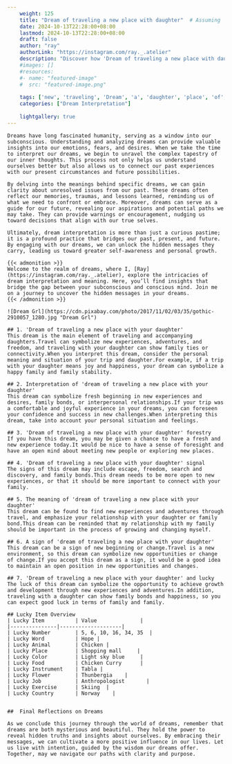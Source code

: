 ```yaml
---
    weight: 125
    title: "Dream of traveling a new place with daughter"  # Assuming 'title' column exists
    date: 2024-10-13T22:28:00+08:00
    lastmod: 2024-10-13T22:28:00+08:00
    draft: false
    author: "ray"
    authorLink: "https://instagram.com/ray._.atelier"
    description: "Discover how 'Dream of traveling a new place with daughter' can interpret your future and uncover its significant meanings in your life."
    #images: []
    #resources:
    #- name: "featured-image"
    #  src: "featured-image.png"
    
    tags: ['new', 'traveling', 'Dream', 'a', 'daughter', 'place', 'of', 'with']
    categories: ["Dream Interpretation"]
    
    lightgallery: true
---
```

    
    Dreams have long fascinated humanity, serving as a window into our subconscious. Understanding and analyzing dreams can provide valuable insights into our emotions, fears, and desires. When we take the time to interpret our dreams, we begin to unravel the complex tapestry of our inner thoughts. This process not only helps us understand ourselves better but also allows us to connect our past experiences with our present circumstances and future possibilities.
    
    By delving into the meanings behind specific dreams, we can gain clarity about unresolved issues from our past. These dreams often reflect our memories, traumas, and lessons learned, reminding us of what we need to confront or embrace. Moreover, dreams can serve as a guide for our future, revealing our aspirations and potential paths we may take. They can provide warnings or encouragement, nudging us toward decisions that align with our true selves.
    
    Ultimately, dream interpretation is more than just a curious pastime; it is a profound practice that bridges our past, present, and future. By engaging with our dreams, we can unlock the hidden messages they carry, leading us toward greater self-awareness and personal growth.
    
    {{< admonition >}}
    Welcome to the realm of dreams, where I, [Ray](https://instagram.com/ray._.atelier), explore the intricacies of dream interpretation and meaning. Here, you’ll find insights that bridge the gap between your subconscious and conscious mind. Join me on a journey to uncover the hidden messages in your dreams.
    {{< /admonition >}}
    
    ![Dream Grl](https://cdn.pixabay.com/photo/2017/11/02/03/35/gothic-2910057_1280.jpg "Dream Grl")
    
    ## 1. 'Dream of traveling a new place with your daughter'
    This dream is the main element of traveling and accompanying daughters.Travel can symbolize new experiences, adventures, and freedom, and traveling with your daughter can show family ties or connectivity.When you interpret this dream, consider the personal meaning and situation of your trip and daughter.For example, if a trip with your daughter means joy and happiness, your dream can symbolize a happy family and family stability.
    
    ## 2. Interpretation of 'dream of traveling a new place with your daughter'
    This dream can symbolize fresh beginning in new experiences and desires, family bonds, or interpersonal relationships.If your trip was a comfortable and joyful experience in your dreams, you can foreseen your confidence and success in new challenges.When interpreting this dream, take into account your personal situation and feelings.
    
    ## 3. 'Dream of traveling a new place with your daughter' forestry
    If you have this dream, you may be given a chance to have a fresh and new experience today.It would be nice to have a sense of foresight and have an open mind about meeting new people or exploring new places.
    
    ## 4. 'Dream of traveling a new place with your daughter' signal
    The signs of this dream may include escape, freedom, search and discovery, and family bonds.This dream needs to be more open to new experiences, or that it should be more important to connect with your family.
    
    ## 5. The meaning of 'dream of traveling a new place with your daughter'
    This dream can be found to find new experiences and adventures through travel, and emphasize your relationship with your daughter or family bond.This dream can be reminded that my relationship with my family should be important in the process of growing and changing myself.
    
    ## 6. A sign of 'dream of traveling a new place with your daughter'
    This dream can be a sign of new beginning or change.Travel is a new environment, so this dream can symbolize new opportunities or change of change.If you accept this dream as a sign, it would be a good idea to maintain an open position in new opportunities and changes.
    
    ## 7. 'Dream of traveling a new place with your daughter' and lucky
    The luck of this dream can symbolize the opportunity to achieve growth and development through new experiences and adventures.In addition, traveling with a daughter can show family bonds and happiness, so you can expect good luck in terms of family and family.
    
    ## Lucky Item Overview
    | Lucky Item          | Value              |
    |---------------|--------------------|
    | Lucky Number        | 5, 6, 10, 16, 34, 35  |
    | Lucky Word          | Hope |
    | Lucky Animal        | Chicken |
    | Lucky Place         | Shopping mall     |
    | Lucky Color         | Light sky blue     |
    | Lucky Food          | Chicken Curry      |
    | Lucky Instrument    | Tabla |
    | Lucky Flower        | Thunbergia    |
    | Lucky Job           | Anthropologist       |
    | Lucky Exercise      | Skiing  |
    | Lucky Country       | Norway    |
    
    
    ##  Final Reflections on Dreams
    
    As we conclude this journey through the world of dreams, remember that dreams are both mysterious and beautiful. They hold the power to reveal hidden truths and insights about ourselves. By embracing their messages, we can cultivate a more positive influence in our lives. Let us live with intention, guided by the wisdom our dreams offer. Together, may we navigate our paths with clarity and purpose.
    